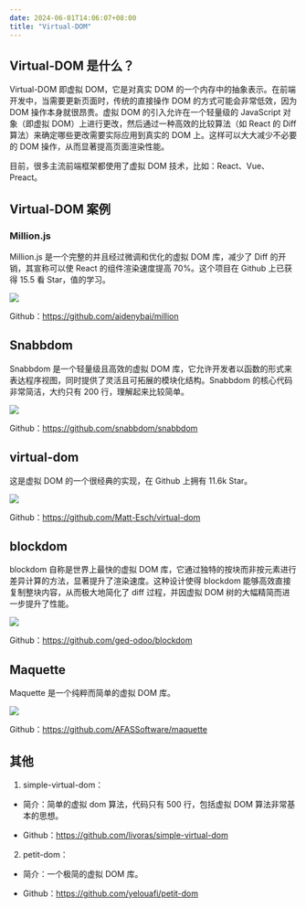 ```yaml
---
date: 2024-06-01T14:06:07+08:00
title: "Virtual-DOM"
---
```


## Virtual-DOM 是什么？

Virtual-DOM 即虚拟 DOM，它是对真实 DOM 的一个内存中的抽象表示。在前端开发中，当需要更新页面时，传统的直接操作 DOM 的方式可能会非常低效，因为 DOM 操作本身就很昂贵。虚拟 DOM 的引入允许在一个轻量级的 JavaScript 对象（即虚拟 DOM）上进行更改，然后通过一种高效的比较算法（如 React 的 Diff 算法）来确定哪些更改需要实际应用到真实的 DOM 上。这样可以大大减少不必要的 DOM 操作，从而显著提高页面渲染性能。

目前，很多主流前端框架都使用了虚拟 DOM 技术，比如：React、Vue、Preact。

## Virtual-DOM 案例

### Million.js

Million.js 是一个完整的并且经过微调和优化的虚拟 DOM 库，减少了 Diff 的开销，其宣称可以使 React 的组件渲染速度提高 70%。这个项目在 Github 上已获得 15.5 看 Star，值的学习。

![](../assets/images/articles/188/01.png)

Github：https://github.com/aidenybai/million

## Snabbdom

Snabbdom 是一个轻量级且高效的虚拟 DOM 库，它允许开发者以函数的形式来表达程序视图，同时提供了灵活且可拓展的模块化结构。Snabbdom 的核心代码非常简洁，大约只有 200 行，理解起来比较简单。

![](../assets/images/articles/188/01.webp)

Github：https://github.com/snabbdom/snabbdom

## virtual-dom

这是虚拟 DOM 的一个很经典的实现，在 Github 上拥有 11.6k Star。

![](../assets/images/articles/188/02.webp)

Github：https://github.com/Matt-Esch/virtual-dom

## blockdom

blockdom 自称是世界上最快的虚拟 DOM 库，它通过独特的按块而非按元素进行差异计算的方法，显著提升了渲染速度。这种设计使得 blockdom 能够高效直接复制整块内容，从而极大地简化了 diff 过程，并因虚拟 DOM 树的大幅精简而进一步提升了性能。

![](../assets/images/articles/188/03.webp)

Github：https://github.com/ged-odoo/blockdom

## Maquette

Maquette 是一个纯粹而简单的虚拟 DOM 库。

![](../assets/images/articles/188/04.webp)

Github：https://github.com/AFASSoftware/maquette

## 其他

1. simple-virtual-dom：

- 简介：简单的虚拟 dom 算法，代码只有 500 行，包括虚拟 DOM 算法非常基本的思想。

- Github：https://github.com/livoras/simple-virtual-dom

2. petit-dom：

- 简介：一个极简的虚拟 DOM 库。

- Github：https://github.com/yelouafi/petit-dom
